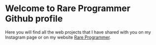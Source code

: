 # Welcome to Rare Programmer Github profile

Here you will find all the web projects that I have shared with you on my Instagram page or on my website [Rare Programmer](https://www.rareprogrammer.com).
 
